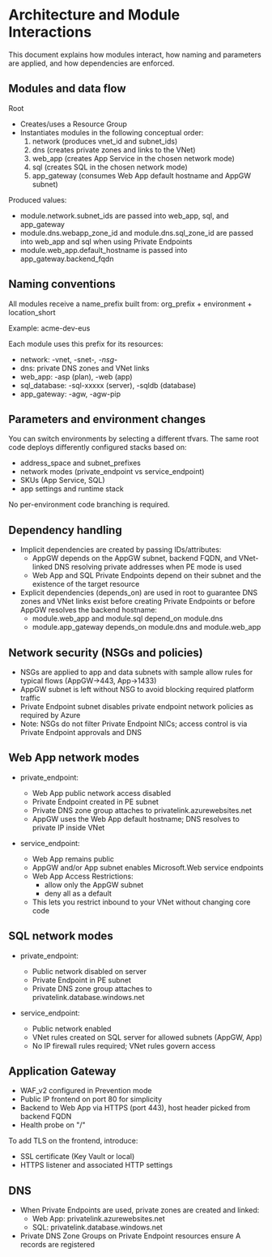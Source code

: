 # Architecture and Module Interactions

This document explains how modules interact, how naming and parameters are applied, and how dependencies are enforced.

## Modules and data flow

Root
- Creates/uses a Resource Group
- Instantiates modules in the following conceptual order:
  1) network (produces vnet_id and subnet_ids)
  2) dns (creates private zones and links to the VNet)
  3) web_app (creates App Service in the chosen network mode)
  4) sql (creates SQL in the chosen network mode)
  5) app_gateway (consumes Web App default hostname and AppGW subnet)

Produced values:
- module.network.subnet_ids are passed into web_app, sql, and app_gateway
- module.dns.webapp_zone_id and module.dns.sql_zone_id are passed into web_app and sql when using Private Endpoints
- module.web_app.default_hostname is passed into app_gateway.backend_fqdn

## Naming conventions

All modules receive a name_prefix built from:
org_prefix + environment + location_short

Example: acme-dev-eus

Each module uses this prefix for its resources:
- network: -vnet, -snet-*, -nsg-*
- dns: private DNS zones and VNet links
- web_app: -asp (plan), -web (app)
- sql_database: -sql-xxxxx (server), -sqldb (database)
- app_gateway: -agw, -agw-pip

## Parameters and environment changes

You can switch environments by selecting a different tfvars. The same root code deploys differently configured stacks based on:
- address_space and subnet_prefixes
- network modes (private_endpoint vs service_endpoint)
- SKUs (App Service, SQL)
- app settings and runtime stack

No per-environment code branching is required.

## Dependency handling

- Implicit dependencies are created by passing IDs/attributes:
  - AppGW depends on the AppGW subnet, backend FQDN, and VNet-linked DNS resolving private addresses when PE mode is used
  - Web App and SQL Private Endpoints depend on their subnet and the existence of the target resource
- Explicit dependencies (depends_on) are used in root to guarantee DNS zones and VNet links exist before creating Private Endpoints or before AppGW resolves the backend hostname:
  - module.web_app and module.sql depend_on module.dns
  - module.app_gateway depends_on module.dns and module.web_app

## Network security (NSGs and policies)

- NSGs are applied to app and data subnets with sample allow rules for typical flows (AppGW->443, App->1433)
- AppGW subnet is left without NSG to avoid blocking required platform traffic
- Private Endpoint subnet disables private endpoint network policies as required by Azure
- Note: NSGs do not filter Private Endpoint NICs; access control is via Private Endpoint approvals and DNS

## Web App network modes

- private_endpoint:
  - Web App public network access disabled
  - Private Endpoint created in PE subnet
  - Private DNS zone group attaches to privatelink.azurewebsites.net
  - AppGW uses the Web App default hostname; DNS resolves to private IP inside VNet

- service_endpoint:
  - Web App remains public
  - AppGW and/or App subnet enables Microsoft.Web service endpoints
  - Web App Access Restrictions:
    - allow only the AppGW subnet
    - deny all as a default
  - This lets you restrict inbound to your VNet without changing core code

## SQL network modes

- private_endpoint:
  - Public network disabled on server
  - Private Endpoint in PE subnet
  - Private DNS zone group attaches to privatelink.database.windows.net

- service_endpoint:
  - Public network enabled
  - VNet rules created on SQL server for allowed subnets (AppGW, App)
  - No IP firewall rules required; VNet rules govern access

## Application Gateway

- WAF_v2 configured in Prevention mode
- Public IP frontend on port 80 for simplicity
- Backend to Web App via HTTPS (port 443), host header picked from backend FQDN
- Health probe on "/"

To add TLS on the frontend, introduce:
- SSL certificate (Key Vault or local)
- HTTPS listener and associated HTTP settings

## DNS

- When Private Endpoints are used, private zones are created and linked:
  - Web App: privatelink.azurewebsites.net
  - SQL: privatelink.database.windows.net
- Private DNS Zone Groups on Private Endpoint resources ensure A records are registered
